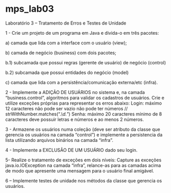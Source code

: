 # mps_lab03
Laboratório 3 – Tratamento de Erros e Testes de Unidade

1 - Crie um projeto de um programa em Java e divida-o em três pacotes: 

a) camada que lida com a interface com o usuário (view); 

b) camada de negócio (business) com dois pacotes; 

b.1) subcamada que possui regras (gerente de usuário) de negócio (control) 

b.2) subcamada que possui entidades do negócio (model) 

c) camada que lida com a persistência/comunicação externa/etc (infra). 

2 - Implemente a ADIÇÃO DE USUÁRIOS no sistema e, na camada “business.control”, algoritmos para validar os cadastros de usuários. Crie e utilize exceções próprias para representar os erros abaixo: Login: máximo 12 caracteres não pode ser vazio não pode ter números // strWithNumber.matches(“.*\\d.*”) Senha: máximo 20 caracteres mínimo de 8 caracteres deve possuir letras e números e ao menos 2 números.

3 - Armazene os usuários numa coleção (deve ser atributo da classe que gerencia os usuários na camada “control”) e implemente a persistencia da lista utilizando arquivos binários na camada “infra”. 

4 - Implemente a EXCLUSÃO DE UM USUÁRIO dado seu login. 

5- Realize o tratamento de exceções em dois níveis: Capture as exceções java.io.IOException na camada “infra”, relance-as para as camadas acima de modo que apresente uma mensagem para o usuário final amigável. 

6 – Implemente testes de unidade nos métodos da classe que gerencia os usuários.
